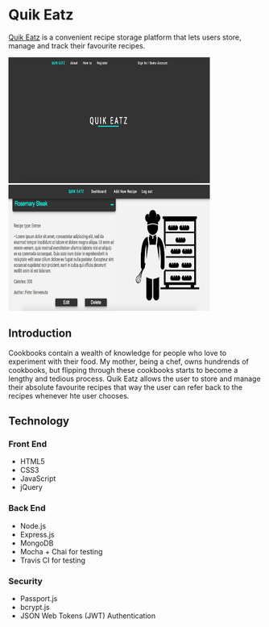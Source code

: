 <h1>Quik Eatz</h1>

<a href="https://quikeatz.herokuapp.com/">Quik Eatz</a> is a convenient recipe storage platform that lets users store, manage and track their favourite recipes.

<img src="/public/icons/start-display.png" width="400" height="250"> <img src="/public/icons/my-recipes.png" width="400" height="250">

<h2>Introduction</h2>

Cookbooks contain a wealth of knowledge for people who love to experiment with their food. My mother, being a chef, owns hundrends of cookbooks, but flipping through these cookbooks starts to become a lengthy and tedious process. Quik Eatz allows the user to store and manage their absolute favourite recipes that way the user can refer back to the recipes whenever hte user chooses.

<h2>Technology</h2>

<h3>Front End</h3>

- HTML5
- CSS3
- JavaScript
- jQuery

<h3>Back End</h3>

- Node.js
- Express.js
- MongoDB
- Mocha + Chai for testing
- Travis CI for testing

<h3>Security</h3>

- Passport.js
- bcrypt.js
- JSON Web Tokens (JWT) Authentication


